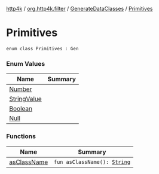 [http4k](../../../index.md) / [org.http4k.filter](../../index.md) / [GenerateDataClasses](../index.md) / [Primitives](./index.md)

# Primitives

`enum class Primitives : Gen`

### Enum Values

| Name | Summary |
|---|---|
| [Number](-number.md) |  |
| [StringValue](-string-value.md) |  |
| [Boolean](-boolean.md) |  |
| [Null](-null.md) |  |

### Functions

| Name | Summary |
|---|---|
| [asClassName](as-class-name.md) | `fun asClassName(): `[`String`](https://kotlinlang.org/api/latest/jvm/stdlib/kotlin/-string/index.html) |
